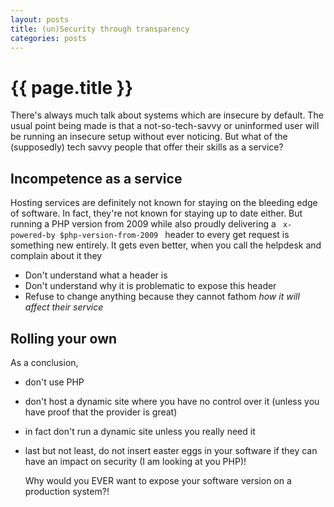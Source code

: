 ```yaml
---
layout: posts
title: (un)Security through transparency
categories: posts
---
```

# {{ page.title }}
There's always much talk about systems which are insecure by default. The
usual point being made is that a not-so-tech-savvy or uninformed user
will be running an insecure setup without ever noticing.
But what of the (supposedly) tech savvy people that offer their skills as a service?
<!-- more -->
## Incompetence as a service
Hosting services are definitely not known for staying on the bleeding edge of software.
In fact, they're not known for staying up to date either.
But running a PHP version from 2009 while also proudly delivering a
<code>
x-powered-by $php-version-from-2009
</code>
header to every get request is something new entirely.
It gets even better, when you call the helpdesk and complain about it they
<ul>
<li>Don't understand what a header is</li>
<li>Don't understand why it is problematic to expose this header</li>
<li>Refuse to change anything because they cannot fathom <em>how it will affect their service</em></li>
</ul>

## Rolling your own
As a conclusion,

 * don't use PHP
 * don't host a dynamic site where you have no control over it (unless you have proof that the provider is great)
 * in fact don't run a dynamic site unless you really need it
 * last but not least, do not insert easter eggs in your software if they can have an impact on security (I am looking at you PHP)!

   Why would you EVER want to expose your software version on a production system?!
